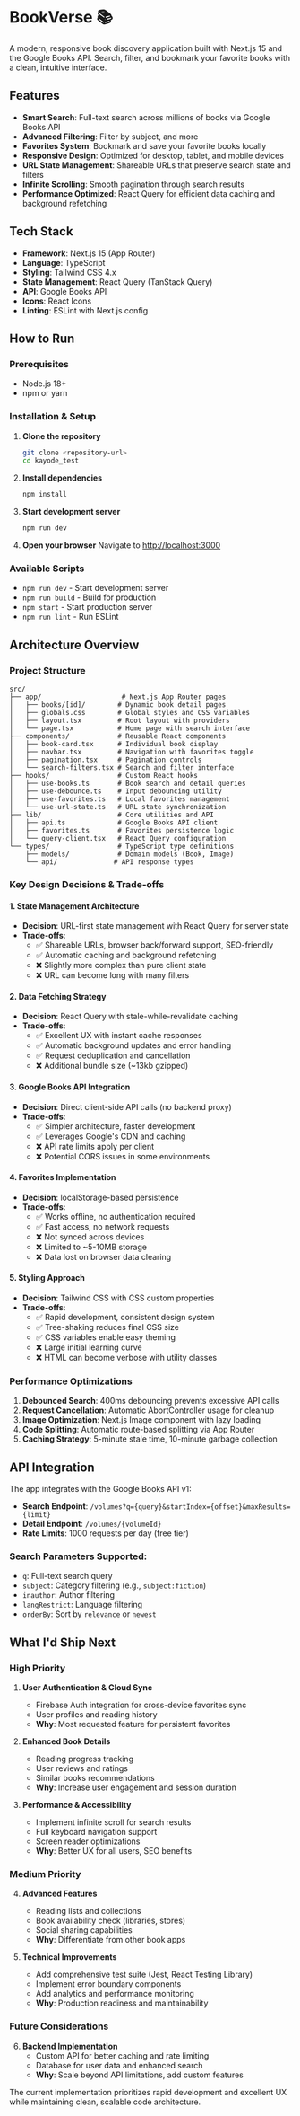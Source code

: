 # BookVerse 📚

A modern, responsive book discovery application built with Next.js 15 and the Google Books API. Search, filter, and bookmark your favorite books with a clean, intuitive interface.

## Features

- **Smart Search**: Full-text search across millions of books via Google Books API
- **Advanced Filtering**: Filter by subject, and more
- **Favorites System**: Bookmark and save your favorite books locally
- **Responsive Design**: Optimized for desktop, tablet, and mobile devices
- **URL State Management**: Shareable URLs that preserve search state and filters
- **Infinite Scrolling**: Smooth pagination through search results
- **Performance Optimized**: React Query for efficient data caching and background refetching

## Tech Stack

- **Framework**: Next.js 15 (App Router)
- **Language**: TypeScript
- **Styling**: Tailwind CSS 4.x
- **State Management**: React Query (TanStack Query)
- **API**: Google Books API
- **Icons**: React Icons
- **Linting**: ESLint with Next.js config

## How to Run

### Prerequisites
- Node.js 18+ 
- npm or yarn

### Installation & Setup

1. **Clone the repository**
   ```bash
   git clone <repository-url>
   cd kayode_test
   ```

2. **Install dependencies**
   ```bash
   npm install
   ```

3. **Start development server**
   ```bash
   npm run dev
   ```

4. **Open your browser**
   Navigate to [http://localhost:3000](http://localhost:3000)

### Available Scripts

- `npm run dev` - Start development server
- `npm run build` - Build for production
- `npm start` - Start production server
- `npm run lint` - Run ESLint

## Architecture Overview

### Project Structure

```
src/
├── app/                    # Next.js App Router pages
│   ├── books/[id]/        # Dynamic book detail pages
│   ├── globals.css        # Global styles and CSS variables
│   ├── layout.tsx         # Root layout with providers
│   └── page.tsx           # Home page with search interface
├── components/            # Reusable React components
│   ├── book-card.tsx      # Individual book display
│   ├── navbar.tsx         # Navigation with favorites toggle
│   ├── pagination.tsx     # Pagination controls
│   └── search-filters.tsx # Search and filter interface
├── hooks/                 # Custom React hooks
│   ├── use-books.ts       # Book search and detail queries
│   ├── use-debounce.ts    # Input debouncing utility
│   ├── use-favorites.ts   # Local favorites management
│   └── use-url-state.ts   # URL state synchronization
├── lib/                   # Core utilities and API
│   ├── api.ts             # Google Books API client
│   ├── favorites.ts       # Favorites persistence logic
│   └── query-client.tsx   # React Query configuration
└── types/                 # TypeScript type definitions
    ├── models/            # Domain models (Book, Image)
    └── api/              # API response types
```

### Key Design Decisions & Trade-offs

#### 1. **State Management Architecture**
- **Decision**: URL-first state management with React Query for server state
- **Trade-offs**: 
  - ✅ Shareable URLs, browser back/forward support, SEO-friendly
  - ✅ Automatic caching and background refetching
  - ❌ Slightly more complex than pure client state
  - ❌ URL can become long with many filters

#### 2. **Data Fetching Strategy**
- **Decision**: React Query with stale-while-revalidate caching
- **Trade-offs**:
  - ✅ Excellent UX with instant cache responses
  - ✅ Automatic background updates and error handling
  - ✅ Request deduplication and cancellation
  - ❌ Additional bundle size (~13kb gzipped)

#### 3. **Google Books API Integration**
- **Decision**: Direct client-side API calls (no backend proxy)
- **Trade-offs**:
  - ✅ Simpler architecture, faster development
  - ✅ Leverages Google's CDN and caching
  - ❌ API rate limits apply per client
  - ❌ Potential CORS issues in some environments

#### 4. **Favorites Implementation**
- **Decision**: localStorage-based persistence
- **Trade-offs**:
  - ✅ Works offline, no authentication required
  - ✅ Fast access, no network requests
  - ❌ Not synced across devices
  - ❌ Limited to ~5-10MB storage
  - ❌ Data lost on browser data clearing

#### 5. **Styling Approach**
- **Decision**: Tailwind CSS with CSS custom properties
- **Trade-offs**:
  - ✅ Rapid development, consistent design system
  - ✅ Tree-shaking reduces final CSS size
  - ✅ CSS variables enable easy theming
  - ❌ Large initial learning curve
  - ❌ HTML can become verbose with utility classes

### Performance Optimizations

1. **Debounced Search**: 400ms debouncing prevents excessive API calls
2. **Request Cancellation**: Automatic AbortController usage for cleanup
3. **Image Optimization**: Next.js Image component with lazy loading
4. **Code Splitting**: Automatic route-based splitting via App Router
5. **Caching Strategy**: 5-minute stale time, 10-minute garbage collection

## API Integration

The app integrates with the Google Books API v1:

- **Search Endpoint**: `/volumes?q={query}&startIndex={offset}&maxResults={limit}`
- **Detail Endpoint**: `/volumes/{volumeId}`
- **Rate Limits**: 1000 requests per day (free tier)

### Search Parameters Supported:
- `q`: Full-text search query
- `subject`: Category filtering (e.g., `subject:fiction`)
- `inauthor`: Author filtering
- `langRestrict`: Language filtering
- `orderBy`: Sort by `relevance` or `newest`

## What I'd Ship Next

### High Priority
1. **User Authentication & Cloud Sync**
   - Firebase Auth integration for cross-device favorites sync
   - User profiles and reading history
   - **Why**: Most requested feature for persistent favorites

2. **Enhanced Book Details**
   - Reading progress tracking
   - User reviews and ratings
   - Similar books recommendations
   - **Why**: Increase user engagement and session duration

3. **Performance & Accessibility**
   - Implement infinite scroll for search results
   - Full keyboard navigation support
   - Screen reader optimizations
   - **Why**: Better UX for all users, SEO benefits

### Medium Priority
4. **Advanced Features**
   - Reading lists and collections
   - Book availability check (libraries, stores)
   - Social sharing capabilities
   - **Why**: Differentiate from other book apps

5. **Technical Improvements**
   - Add comprehensive test suite (Jest, React Testing Library)
   - Implement error boundary components
   - Add analytics and performance monitoring
   - **Why**: Production readiness and maintainability

### Future Considerations
6. **Backend Implementation**
   - Custom API for better caching and rate limiting
   - Database for user data and enhanced search
   - **Why**: Scale beyond API limitations, add custom features

The current implementation prioritizes rapid development and excellent UX while maintaining clean, scalable code architecture.